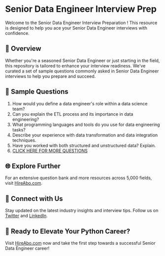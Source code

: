 # Senior Data Engineer Interview Prep

Welcome to the Senior Data Engineer Interview Preparation ! This resource is designed to help you ace your Senior Data Engineer interviews with confidence.

## 🚀 Overview

Whether you're a seasoned Senior Data Engineer or just starting in the field, this repository is tailored to enhance your interview readiness. We've curated a set of sample questions commonly asked in Senior Data Engineer interviews to help you prepare and succeed.

## 📝 Sample Questions

1. How would you define a data engineer's role within a data science team?
2. Can you explain the ETL process and its importance in data engineering?
3. What programming languages and tools do you use for data engineering tasks?
4. Describe your experience with data transformation and data integration techniques.
5. Have you worked with both structured and unstructured data? Explain.
6. [CLICK HERE FOR MORE QUESTIONS](https://hireabo.com/job/0_3_5/Senior%20Data%20Engineer)

## 🌐 Explore Further

For an extensive question bank and more resources across 5,000 fields, visit [HireAbo.com](https://www.hireabo.com).

## 📱 Connect with Us

Stay updated on the latest industry insights and interview tips. Follow us on [Twitter](https://twitter.com/hireabo) and [LinkedIn](https://www.linkedin.com/in/hire-abo-3609972a8/).

## 🚀 Ready to Elevate Your Python Career?

Visit [HireAbo.com](https://www.hireabo.com) now and take the first step towards a successful Senior Data Engineer career!